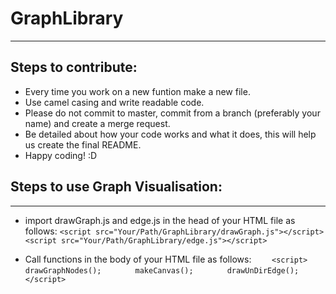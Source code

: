 # GraphLibrary
___
## Steps to contribute:
- Every time you work on a new funtion make a new file.
- Use camel casing and write readable code.
- Please do not commit to master, commit from a branch (preferably your name) and create a merge request.
- Be detailed about how your code works and what it does, this will help us create the final README.
- Happy coding! :D

## Steps to use Graph Visualisation:
___
- import drawGraph.js and edge.js in the head of your HTML file as follows:
`<script src="Your/Path/GraphLibrary/drawGraph.js"></script>`
`<script src="Your/Path/GraphLibrary/edge.js"></script>`

- Call functions in the body of your HTML file as follows:
`    <script>`
`       drawGraphNodes();`
`       makeCanvas();`
`       drawUnDirEdge();`
`    </script> `